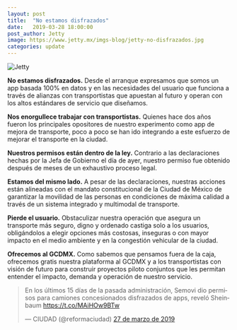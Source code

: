 ```yaml
---
layout: post
title:  "No estamos disfrazados"
date:   2019-03-28 18:00:00
post_author: Jetty
image: https://www.jetty.mx/imgs-blog/jetty-no-disfrazados.jpg
categories: update
---
```

![Jetty]({{site.baseurl}}/imgs-blog/jetty-no-disfrazados.jpg)

<b>No estamos disfrazados.</b> Desde el arranque expresamos que somos un app basada 100% en datos y en las necesidades del usuario que funciona a través de alianzas con transportistas que apuestan al futuro y operan con los altos estándares de servicio que diseñamos.

<b>Nos enorgullece trabajar con transportistas.</b> Quienes hace dos años fueron los principales opositores de nuestro experimento como app de mejora de transporte, poco a poco se han ido integrando a este esfuerzo de mejorar el transporte en la ciudad.

<b>Nuestros permisos están dentro de la ley.</b> Contrario a las declaraciones hechas por la Jefa de Gobierno el día de ayer, nuestro permiso fue obtenido después de meses de un exhaustivo proceso legal.

<b>Estamos del mismo lado.</b> A pesar de las declaraciones, nuestras acciones están alineadas con el mandato constitucional de la Ciudad de México de garantizar la movilidad de las personas en condiciones de máxima calidad a través de un sistema integrado y multimodal de transporte.

<b>Pierde el usuario.</b> Obstaculizar nuestra operación que asegura un transporte más seguro, digno y ordenado castiga solo a los usuarios, obligándolos a elegir opciones más costosas, inseguras o con mayor impacto en el medio ambiente y en la congestión vehicular de la ciudad.

<b>Ofrecemos al GCDMX.</b> Como sabemos que pensamos fuera de la caja, ofrecemos gratis nuestra plataforma al GCDMX y a los transportistas con visión de futuro para construir proyectos piloto conjuntos que les permitan entender el impacto, demanda y operación de nuestro servicio.

<blockquote class="twitter-tweet" data-lang="es"><p lang="es" dir="ltr">En los últimos 15 días de la pasada administración, Semovi dio permisos para camiones concesionados disfrazados de apps, reveló Sheinbaum <a href="https://t.co/MAiHOw9BTw">https://t.co/MAiHOw9BTw</a></p>&mdash; CIUDAD (@reformaciudad) <a href="https://twitter.com/reformaciudad/status/1111032782753546244?ref_src=twsrc%5Etfw">27 de marzo de 2019</a></blockquote> <script async src="https://platform.twitter.com/widgets.js" charset="utf-8"></script>
